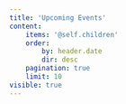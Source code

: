 ```yaml
---
title: 'Upcoming Events'
content:
    items: '@self.children'
    order:
        by: header.date
        dir: desc
    pagination: true
    limit: 10
visible: true
---
```


